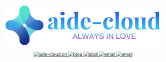<p align="center">
<a href="https://go-kratos.dev/" target="_blank"><img src="aide-cloud.png?raw=true"></a></p>

<p align="center">
<a href="https://aide-cloud.cn">
<img src="https://img.shields.io/badge/aide--cloud.cn-%231677ff" alt="aide-cloud.cn">
</a>
<a href="https://aide-cloud.github.io/">
<img src="https://img.shields.io/badge/blog-aide--cloud.github.io-brightgreen?logo=Blogger" alt="blog">
</a>
<a href="https://space.bilibili.com/40726788">
<img src="https://img.shields.io/badge/bilibili-40726788-brightgreen?logo=Bilibili" alt="bibili">
</a>
<a href="#">
<img src="https://img.shields.io/badge/email-aidecloud@163.com-brightgreen?logo=Mail.Ru" alt="email">
</a>
  <a href="#">
<img src="https://img.shields.io/badge/email-1058165620@qq.com-brightgreen?logo=Mail.Ru" alt="email">
</a>
</p>